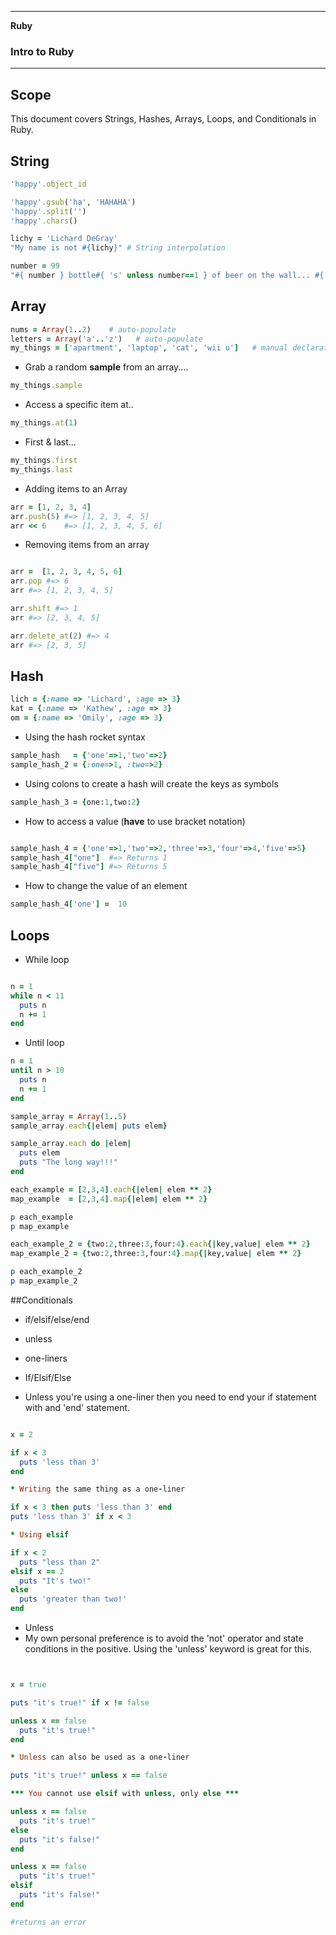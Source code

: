 ___

<strong>Ruby</strong>
<h3>Intro to Ruby</h3>

---

## Scope
This document covers Strings, Hashes, Arrays, Loops, and Conditionals in Ruby.

## String
```ruby
'happy'.object_id

'happy'.gsub('ha', 'HAHAHA')
'happy'.split('')
'happy'.chars()

lichy = 'Lichard DeGray'
"My name is not #{lichy}" # String interpolation

number = 99
"#{ number } bottle#{ 's' unless number==1 } of beer on the wall... #{ number } bottle#{ 's' unless number==1 } of beer... take one down... pass it around... #{ number-1 } bottles of beer on the wall"
```

## Array

```ruby
nums = Array(1..2)    # auto-populate
letters = Array('a'..'z')   # auto-populate
my_things = ['apartment', 'laptop', 'cat', 'wii u']   # manual declaration
```

* Grab a random **sample** from an array....

```ruby
my_things.sample
```
* Access a specific item at..

```ruby
my_things.at(1)
```
* First & last...

```ruby
my_things.first
my_things.last
```

* Adding items to an Array

```ruby
arr = [1, 2, 3, 4]
arr.push(5) #=> [1, 2, 3, 4, 5]
arr << 6    #=> [1, 2, 3, 4, 5, 6]
```

* Removing items from an array

```ruby

arr =  [1, 2, 3, 4, 5, 6]
arr.pop #=> 6
arr #=> [1, 2, 3, 4, 5]

arr.shift #=> 1
arr #=> [2, 3, 4, 5]

arr.delete_at(2) #=> 4
arr #=> [2, 3, 5]

```

## Hash

```ruby
lich = {:name => 'Lichard', :age => 3}
kat = {:name => 'Kathew', :age => 3}
om = {:name => 'Omily', :age => 3}
```

* Using the hash rocket syntax
```ruby
sample_hash   = {'one'=>1,'two'=>2}
sample_hash_2 = {:one=>1, :two=>2}
```
* Using colons to create a hash will create the keys as symbols

```ruby
sample_hash_3 = {one:1,two:2}
```

* How to access a value (**have** to use bracket notation)

```ruby

sample_hash_4 = {'one'=>1,'two'=>2,'three'=>3,'four'=>4,'five'=>5}
sample_hash_4["one"]  #=> Returns 1
sample_hash_4["five"] #=> Returns 5
```
* How to change the value of an element
```ruby
sample_hash_4['one'] =  10
```

## Loops

* While loop

```ruby

n = 1
while n < 11
  puts n
  n += 1
end
```

* Until loop

```ruby
n = 1
until n > 10
  puts n
  n += 1
end
```

```ruby
sample_array = Array(1..5)
sample_array.each{|elem| puts elem}

sample_array.each do |elem|
  puts elem
  puts "The long way!!!"
end
```

```ruby
each_example = [2,3,4].each{|elem| elem ** 2}
map_example  = [2,3,4].map{|elem| elem ** 2}

p each_example
p map_example

each_example_2 = {two:2,three:3,four:4}.each{|key,value| elem ** 2}
map_example_2 = {two:2,three:3,four:4}.map{|key,value| elem ** 2}

p each_example_2
p map_example_2
```

##Conditionals

* if/elsif/else/end
* unless
* one-liners

* If/Elsif/Else

* Unless you're using a one-liner then you need to end your if statement with and 'end' statement.

```ruby

x = 2

if x < 3
  puts 'less than 3'
end

* Writing the same thing as a one-liner

if x < 3 then puts 'less than 3' end
puts 'less than 3' if x < 3

* Using elsif

if x < 2
  puts "less than 2"
elsif x == 2
  puts "It's two!"
else
  puts 'greater than two!'
end
```

* Unless
* My own personal preference is to avoid the 'not' operator and state conditions in the positive. Using the 'unless' keyword is great for this.

```ruby


x = true

puts "it's true!" if x != false

unless x == false
  puts "it's true!"
end

* Unless can also be used as a one-liner

puts "it's true!" unless x == false

*** You cannot use elsif with unless, only else ***

unless x == false
  puts "it's true!"
else
  puts "it's false!"
end

unless x == false
  puts "it's true!"
elsif
  puts "it's false!"
end

#returns an error
```
